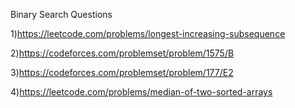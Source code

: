 Binary Search Questions

1)https://leetcode.com/problems/longest-increasing-subsequence  

2)https://codeforces.com/problemset/problem/1575/B 

3)https://codeforces.com/problemset/problem/177/E2

4)https://leetcode.com/problems/median-of-two-sorted-arrays